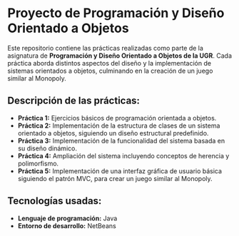 # Proyecto de Programación y Diseño Orientado a Objetos

Este repositorio contiene las prácticas realizadas como parte de la asignatura de **Programación y Diseño Orientado a Objetos de la UGR**. Cada práctica aborda distintos aspectos del diseño y la implementación de sistemas orientados a objetos, culminando en la creación de un juego similar al Monopoly.

## Descripción de las prácticas:

- **Práctica 1:** Ejercicios básicos de programación orientada a objetos.
- **Práctica 2:** Implementación de la estructura de clases de un sistema orientado a objetos, siguiendo un diseño estructural predefinido.
- **Práctica 3:** Implementación de la funcionalidad del sistema basada en su diseño dinámico.
- **Práctica 4:** Ampliación del sistema incluyendo conceptos de herencia y polimorfismo.
- **Práctica 5:** Implementación de una interfaz gráfica de usuario básica siguiendo el patrón MVC, para crear un juego similar al Monopoly.

## Tecnologías usadas:

- **Lenguaje de programación:** Java
- **Entorno de desarrollo:** NetBeans
